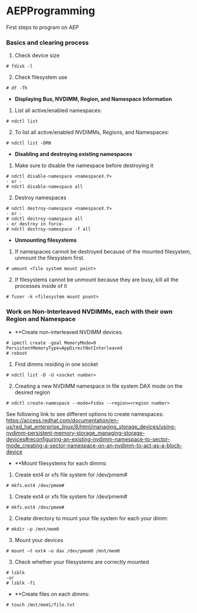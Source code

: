 # AEPProgramming
First steps to program on AEP
### Basics and clearing process
1) Check device size
```
# fdisk -l
```
2) Check filesystem use
```
# df -Th
```
- **Displaying Bus, NVDIMM, Region, and Namespace Information** 
1) List all active/enabled namespaces:
```
# ndctl list
```
2) To list all active/enabled NVDIMMs, Regions, and Namespaces:
```
# ndctl list -DRN
```
- **Disabling and destroying existing namespaces** 
1) Make sure to disable the namespace before destroying it
```
# ndctl disable-namespace <namespaceX.Y>
- or -
# ndctl disable-namespace all
```
2) Destroy namespaces
```
# ndctl destroy-namespace <namespaceX.Y>
- or -
# ndctl destroy-namespace all
- or destroy in force-
# ndctl destroy-namespace -f all
```
- **Unmounting filesystems** 
1) If namespaces cannot be destroyed because of the mounted filesystem, unmount the filesystem first.
```
# umount <file system mount point>
```
2) If filesystems cannot be unmount because they are busy, kill all the processes inside of it
```
# fuser -k <filesystem mount pount>
```
### Work on Non-Interleaved NVDIMMs, each with their own Region and Namespace
- **Create non-interleaved NVDIMM devices. 
```
# ipmctl create -goal MemoryMode=0 PersistentMemoryType=AppDirectNotInterleaved
# reboot
```
1) Find dimms residing in one socket
```
# ndctl list -D -U <socket number>
```
2) Creating a new NVDIMM namespace in file system DAX mode on the desired region
```
# ndctl create-namespace --mode=fsdax --region=<region number>
```
See following link to see different options to create namespaces:
https://access.redhat.com/documentation/en-us/red_hat_enterprise_linux/8/html/managing_storage_devices/using-nvdimm-persistent-memory-storage_managing-storage-devices#reconfiguring-an-existing-nvdimm-namespace-to-sector-mode_creating-a-sector-namespace-on-an-nvdimm-to-act-as-a-block-device

- **Mount filesystems for each dimms:
1) Create ext4 or xfs file system for /dev/pmem#
```
# mkfs.ext4 /dev/pmem#
```
1) Create ext4 or xfs file system for /dev/pmem#
```
# mkfs.ext4 /dev/pmem#
```
2) Create directory to mount your file system for each your dimm:
```
# mkdir –p /mnt/mem0
```
3) Mount your devices
```
# mount –t ext4 –o dax /dev/pmem0 /mnt/mem0
```
3) Check whether your filesystems are correctly mounted
```
# lsblk
-or
# lsblk -fi
```
- **Create files on each dimms:
```
# touch /mnt/mem1/file.txt
```
